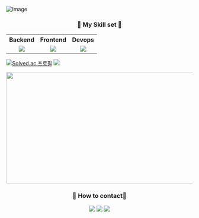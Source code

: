 ![Image](https://github.com/user-attachments/assets/656117b8-22ff-4c36-88e5-0f42347a713e)
<h3 align="center">
  🫧 My Skill set 🫧
</h3>
<table>
  <tbody>
    <tr>
      <th align="center">Backend</th>
      <th align="center">Frontend</th>
      <th align="center">Devops</th>
    </tr>
    <tr>
      <td align="center">
        <a href="https://skillicons.dev">
          <img src="https://skillicons.dev/icons?i=java,mysql,postgres,spring&theme=light"/>
      </td>
      <td align="center">
        <a href="https://skillicons.dev">
          <img src="https://skillicons.dev/icons?i=css,html,js,jquery,react"/>
      </td>
      <td align="center">
        <a href="https://skillicons.dev">
          <img src="https://skillicons.dev/icons?i=aws,figma,git,gitlab,linux&theme=light"/>
      </td>
    </tr>
  </tbody>
</table>

<!-- 백준 -->

[![Solved.ac
프로필](http://mazassumnida.wtf/api/v2/generate_badge?boj=pinokioandmj)](https://solved.ac/pinokioandmj)
<img src="http://mazandi.herokuapp.com/api?handle=pinokioandmj&theme=warm"/>

<!-- git animals -->
<div align="center">
  <a href="https://www.gitanimals.org/en_US?utm_medium=image&utm_source=MinJu-A&utm_content=farm">
    <img
      src="https://render.gitanimals.org/farms/MinJu-A"
      width="600"
      height="300"
    />
  </a>
</div>

<!-- 벨로그, 인스타그램, 깃허브, 티스토리 -->
<h3 align="center">
  🫧 How to contact🫧
</h3>

<div align="center">
<a href="https://velog.io/@minju_a" target="_blank"><img src="https://img.shields.io/badge/velog-82c59c?style=flat&logo=velog&logoColor=white"/></a>
<a href="https://github.com/MinJu-A" target="_blank"><img src="https://img.shields.io/badge/Github-000000?style=flat&logo=Github&logoColor=white"/></a>
<a href="https://jap-boss.tistory.com/" target="_blank"><img src="https://img.shields.io/badge/Tistory-000000?style=flat&logo=Tistory&logoColor=white"/></a>
</div>
